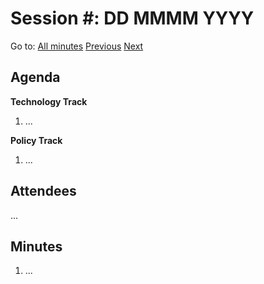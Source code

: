 # Session #: DD MMMM YYYY

Go to: [All minutes](../index.md) [Previous](template.md) [Next](template.md)

## Agenda

**Technology Track**

1. ...

**Policy Track**

1. ...

## Attendees

...

## Minutes

1. ...